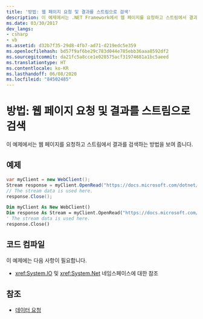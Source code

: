 ```yaml
---
title: '방법: 웹 페이지 요청 및 결과를 스트림으로 검색'
description: 이 예제에서는 .NET Framework에서 웹 페이지를 요청하고 스트림에서 결과를 검색하는 방법을 보여 줍니다.
ms.date: 03/30/2017
dev_langs:
- csharp
- vb
ms.assetid: d32b7f35-29d8-4fb7-ad71-d219edc5e359
ms.openlocfilehash: bd57f9af6be29c783d044e785ebb36aaa8592df2
ms.sourcegitcommit: da21fc5a8cce1e028575acf31974681a1bc5aeed
ms.translationtype: HT
ms.contentlocale: ko-KR
ms.lasthandoff: 06/08/2020
ms.locfileid: "84502485"
---
```

# <a name="how-to-request-a-web-page-and-retrieve-the-results-as-a-stream"></a>방법: 웹 페이지 요청 및 결과를 스트림으로 검색

이 예제에서는 웹 페이지를 요청하고 스트림에서 결과를 검색하는 방법을 보여 줍니다.
  
## <a name="example"></a>예제

```csharp
var myClient = new WebClient();
Stream response = myClient.OpenRead("https://docs.microsoft.com/dotnet/");
// The stream data is used here.
response.Close();
```

```vb
Dim myClient As New WebClient()
Dim response As Stream = myClient.OpenRead("https://docs.microsoft.com/dotnet/")
' The stream data is used here.
response.Close()
```

## <a name="compiling-the-code"></a>코드 컴파일

 이 예제에는 다음 사항이 필요합니다.

- <xref:System.IO> 및 <xref:System.Net> 네임스페이스에 대한 참조

## <a name="see-also"></a>참조

- [데이터 요청](requesting-data.md)
